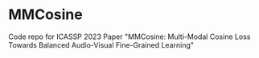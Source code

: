 # MMCosine
 Code repo for ICASSP 2023 Paper "MMCosine: Multi-Modal Cosine Loss Towards Balanced Audio-Visual Fine-Grained Learning"
